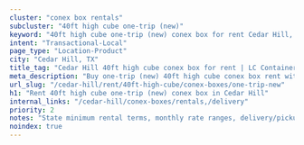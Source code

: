 ```yaml
---
cluster: "conex box rentals"
subcluster: "40ft high cube one-trip (new)"
keyword: "40ft high cube one-trip (new) conex box for rent Cedar Hill, TX"
intent: "Transactional-Local"
page_type: "Location-Product"
city: "Cedar Hill, TX"
title_tag: "Cedar Hill 40ft high cube conex box for rent | LC Container"
meta_description: "Buy one-trip (new) 40ft high cube conex box rent with local delivery in Cedar Hill, TX. LC Container — local Since 2003. Request a fast quote today."
url_slug: "/cedar-hill/rent/40ft-high-cube/conex-boxes/one-trip-new"
h1: "Rent 40ft high cube one-trip (new) conex box in Cedar Hill"
internal_links: "/cedar-hill/conex-boxes/rentals,/delivery"
priority: 2
notes: "State minimum rental terms, monthly rate ranges, delivery/pickup fees, service area."
noindex: true
---
```


<!-- TODO: Add unique city/inventory copy, images, and internal links here. -->
